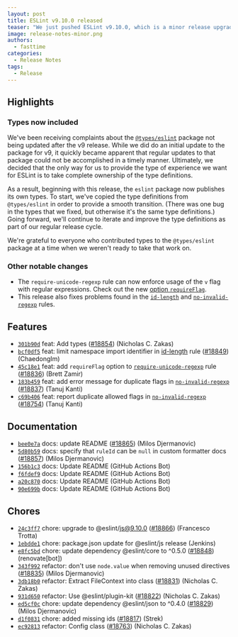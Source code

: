 ```yaml
---
layout: post
title: ESLint v9.10.0 released
teaser: "We just pushed ESLint v9.10.0, which is a minor release upgrade of ESLint. This release adds some new features and fixes several bugs found in the previous release."
image: release-notes-minor.png
authors:
  - fasttime
categories:
  - Release Notes
tags:
  - Release
---
```


## Highlights

### Types now included

We've been receiving complaints about the [`@types/eslint`](https://www.npmjs.com/package/@types/eslint) package not being updated after the v9 release. While we did do an initial update to the package for v9, it quickly became apparent that regular updates to that package could not be accomplished in a timely manner. Ultimately, we decided that the only way for us to provide the type of experience we want for ESLint is to take complete ownership of the type definitions.

As a result, beginning with this release, the `eslint` package now publishes its own types. To start, we've copied the type definitions from `@types/eslint` in order to provide a smooth transition. (There was one bug in the types that we fixed, but otherwise it's the same type definitions.) Going forward, we'll continue to iterate and improve the type definitions as part of our regular release cycle. 

We're grateful to everyone who contributed types to the `@types/eslint` package at a time when we weren't ready to take that work on. 

### Other notable changes

* The `require-unicode-regexp` rule can now enforce usage of the `v` flag with regular expressions. Check out the new [option `requireFlag`](/docs/latest/rules/require-unicode-regexp#options).
* This release also fixes problems found in the [`id-length`](/docs/latest/rules/id-length) and [`no-invalid-regexp`](/docs/latest/rules/no-invalid-regexp) rules.





## Features


* [`301b90d`](https://github.com/eslint/eslint/commit/301b90df0c032c62d00ba377fefadc5c99b55bf4) feat: Add types ([#18854](https://github.com/eslint/eslint/issues/18854)) (Nicholas C. Zakas)
* [`bcf0df5`](https://github.com/eslint/eslint/commit/bcf0df55c2c151d018083dd126e55dfdb62a3e78) feat: limit namespace import identifier in [id-length](/docs/rules/id-length) rule ([#18849](https://github.com/eslint/eslint/issues/18849)) (ChaedongIm)
* [`45c18e1`](https://github.com/eslint/eslint/commit/45c18e108efd23b4ed2d6bb55e4e2f92620d7f09) feat: add `requireFlag` option to [`require-unicode-regexp`](/docs/rules/require-unicode-regexp) rule ([#18836](https://github.com/eslint/eslint/issues/18836)) (Brett Zamir)
* [`183b459`](https://github.com/eslint/eslint/commit/183b459b72be5c1e359985b1584f73421dfb1484) feat: add error message for duplicate flags in [`no-invalid-regexp`](/docs/rules/no-invalid-regexp) ([#18837](https://github.com/eslint/eslint/issues/18837)) (Tanuj Kanti)
* [`c69b406`](https://github.com/eslint/eslint/commit/c69b40667a288bed1290b34b37387dc671295bb0) feat: report duplicate allowed flags in [`no-invalid-regexp`](/docs/rules/no-invalid-regexp) ([#18754](https://github.com/eslint/eslint/issues/18754)) (Tanuj Kanti)








## Documentation


* [`bee0e7a`](https://github.com/eslint/eslint/commit/bee0e7a5f55717d029258c99864df356c9745692) docs: update README ([#18865](https://github.com/eslint/eslint/issues/18865)) (Milos Djermanovic)
* [`5d80b59`](https://github.com/eslint/eslint/commit/5d80b5952056edf1a17bf4bfae30270fc7e7a9bd) docs: specify that `ruleId` can be `null` in custom formatter docs ([#18857](https://github.com/eslint/eslint/issues/18857)) (Milos Djermanovic)
* [`156b1c3`](https://github.com/eslint/eslint/commit/156b1c3037b616ff13eced5652f94784ebbe0e89) docs: Update README (GitHub Actions Bot)
* [`f6fdef9`](https://github.com/eslint/eslint/commit/f6fdef9df4b1d4d07bb84c38d56ab2595fbb7e11) docs: Update README (GitHub Actions Bot)
* [`a20c870`](https://github.com/eslint/eslint/commit/a20c870744824943e213e08ca52514ac10882fdb) docs: Update README (GitHub Actions Bot)
* [`90e699b`](https://github.com/eslint/eslint/commit/90e699bd9d76139ed0aeb3894839b2d4856b4a72) docs: Update README (GitHub Actions Bot)








## Chores


* [`24c3ff7`](https://github.com/eslint/eslint/commit/24c3ff7d0c0bd8b98994e04f0870cbec94c5801d) chore: upgrade to @eslint/js@9.10.0 ([#18866](https://github.com/eslint/eslint/issues/18866)) (Francesco Trotta)
* [`1ebdde1`](https://github.com/eslint/eslint/commit/1ebdde1cf2793b12c2e9417ce428ae3326ce8ea3) chore: package.json update for @eslint/js release (Jenkins)
* [`e8fc5bd`](https://github.com/eslint/eslint/commit/e8fc5bd3daae5aa52f90466236f467a075a10c91) chore: update dependency @eslint/core to ^0.5.0 ([#18848](https://github.com/eslint/eslint/issues/18848)) (renovate[bot])
* [`343f992`](https://github.com/eslint/eslint/commit/343f99216096f1db955766870e35d92d5a121448) refactor: don't use `node.value` when removing unused directives ([#18835](https://github.com/eslint/eslint/issues/18835)) (Milos Djermanovic)
* [`3db18b0`](https://github.com/eslint/eslint/commit/3db18b0b6733aa1d083bf55967735e5ff4195c6c) refactor: Extract FileContext into class ([#18831](https://github.com/eslint/eslint/issues/18831)) (Nicholas C. Zakas)
* [`931d650`](https://github.com/eslint/eslint/commit/931d650b3754c4323a19f6d259a96a5098c7c3eb) refactor: Use @eslint/plugin-kit ([#18822](https://github.com/eslint/eslint/issues/18822)) (Nicholas C. Zakas)
* [`ed5cf0c`](https://github.com/eslint/eslint/commit/ed5cf0c6a91032ca51a867e619c9dc7bc70ea554) chore: update dependency @eslint/json to ^0.4.0 ([#18829](https://github.com/eslint/eslint/issues/18829)) (Milos Djermanovic)
* [`d1f0831`](https://github.com/eslint/eslint/commit/d1f0831bac173fe3e6e81ff95c5abdbf95b02b65) chore: added missing ids ([#18817](https://github.com/eslint/eslint/issues/18817)) (Strek)
* [`ec92813`](https://github.com/eslint/eslint/commit/ec928136576572a6841d238b7e41ac976d27c687) refactor: Config class ([#18763](https://github.com/eslint/eslint/issues/18763)) (Nicholas C. Zakas)


